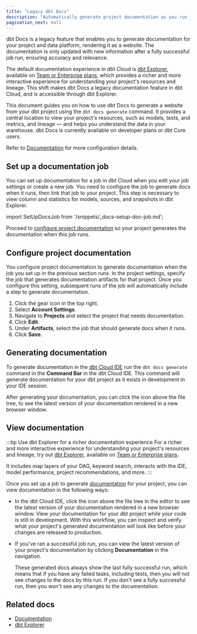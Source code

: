 ```yaml
---
title: "Legacy dbt Docs"
description: "Automatically generate project documentation as you run jobs with the legacy dbt Docs."
pagination_next: null
---
```


<p style={{ color: '#808080', fontSize: '1.1em' }}>
dbt Docs is a legacy feature that enables you to generate documentation for your project and data platform, rendering it as a website. The documentation is only updated with new information after a fully successful job run, ensuring accuracy and relevance.
</p>

The default documentation experience in dbt Cloud is [dbt Explorer](/docs/collaborate/explore-projects), available on [Team or Enterprise plans](https://www.getdbt.com/pricing/), which provides a richer and more interactive experience for understanding your project's resources and lineage. This shift makes dbt Docs a legacy documentation feature in dbt Cloud, and is accessible through dbt Explorer.

This document guides you on how to use dbt Docs to generate a website from your dbt project using the `dbt docs generate` command. It provides a central location to view your project's resources, such as models, tests, and metrics, and lineage  &mdash; and helps you understand the data in your warehouse. dbt Docs is currently available on developer plans or dbt Core users.

Refer to [Documentation](/docs/build/documentation) for more configuration details.

## Set up a documentation job

You can set up documentation for a job in dbt Cloud when you edit your job settings or create a new job. You need to configure the job to generate docs when it runs, then link that job to your project. This step is necessary to view column and statistics for models, sources, and snapshots in dbt Explorer.

import SetUpDocsJob from '/snippets/_docs-setup-doc-job.md';

<SetUpDocsJob/>

Proceed to [configure project documentation](#configure-project-documentation) so your project generates the documentation when this job runs.

## Configure project documentation

You configure project documentation to generate documentation when the job you set up in the previous section runs. In the project settings, specify the job that generates documentation artifacts for that project. Once you configure this setting, subsequent runs of the job will automatically include a step to generate documentation.

1. Click the gear icon in the top right.
2. Select **Account Settings**.
3. Navigate to **Projects** and select the project that needs documentation.
4. Click **Edit**.
5. Under **Artifacts**, select the job that should generate docs when it runs.
   <Lightbox src="/img/docs/dbt-cloud/using-dbt-cloud/documentation-project-details.png" width="55%" title="Configuring project documentation"/>
6. Click **Save**.

## Generating documentation

To generate documentation in the [dbt Cloud IDE](/docs/cloud/dbt-cloud-ide/develop-in-the-cloud) run the `dbt docs generate` command in the **Command Bar** in the dbt Cloud IDE. This command will generate documentation for your dbt project as it exists in development in your IDE session.

After generating your documentation, you can click the icon above the file tree, to see the latest version of your documentation rendered in a new browser window.

## View documentation

:::tip Use dbt Explorer for a richer documentation experience
For a  richer and more interactive experience for understanding your project's resources and lineage, try out [dbt Explorer](/docs/collaborate/explore-projects), available on [Team or Enterprise plans](https://www.getdbt.com/pricing/).

It includes map layers of your DAG, keyword search, interacts with the IDE, model performance, project recommendations, and more.
:::

Once you set up a job to generate [documentation](/docs/build/documentation) for your project, you can view documentation in the following ways:

- In the dbt Cloud IDE, click the icon above the file tree in the editor to see the latest version of your documentation rendered in a new browser window. View your documentation for your dbt project while your code is still in development. With this workflow, you can inspect and verify what your project's generated documentation will look like before your changes are released to production.
- If you've ran a successful job run, you can view the latest version of your project's documentation by clicking **Documentation** in the navigation.
  
  These generated docs always show the last fully successful run, which means that if you have any failed tasks, including tests, then you will not see changes to the docs by this run. If you don't see a fully successful run, then you won't see any changes to the documentation.

<Lightbox src="/img/docs/dbt-cloud/using-dbt-cloud/98c05c5-Screen_Shot_2019-02-08_at_9.18.22_PM.png" width="55%" title="Access your project documentation by clicking 'Documentation in the navigation menu."/>

## Related docs
- [Documentation](/docs/build/documentation)
- [dbt Explorer](/docs/collaborate/explore-projects)
